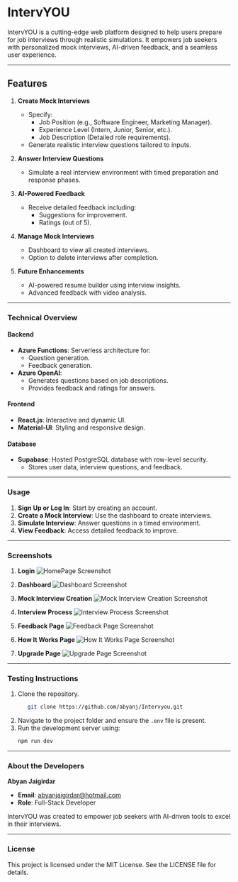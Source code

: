 # IntervYOU

IntervYOU is a cutting-edge web platform designed to help users prepare for job interviews through realistic simulations. It empowers job seekers with personalized mock interviews, AI-driven feedback, and a seamless user experience.

---

## Features

1. **Create Mock Interviews**
   - Specify:
     - Job Position (e.g., Software Engineer, Marketing Manager).
     - Experience Level (Intern, Junior, Senior, etc.).
     - Job Description (Detailed role requirements).
   - Generate realistic interview questions tailored to inputs.

2. **Answer Interview Questions**
   - Simulate a real interview environment with timed preparation and response phases.

3. **AI-Powered Feedback**
   - Receive detailed feedback including:
     - Suggestions for improvement.
     - Ratings (out of 5).

4. **Manage Mock Interviews**
   - Dashboard to view all created interviews.
   - Option to delete interviews after completion.

5. **Future Enhancements**
   - AI-powered resume builder using interview insights.
   - Advanced feedback with video analysis.

---

### Technical Overview

#### **Backend**
- **Azure Functions**: Serverless architecture for:
  - Question generation.
  - Feedback generation.
- **Azure OpenAI**:
  - Generates questions based on job descriptions.
  - Provides feedback and ratings for answers.

#### **Frontend**
- **React.js**: Interactive and dynamic UI.
- **Material-UI**: Styling and responsive design.

#### **Database**
- **Supabase**: Hosted PostgreSQL database with row-level security.
  - Stores user data, interview questions, and feedback.

---
### Usage

1. **Sign Up or Log In**: Start by creating an account.
2. **Create a Mock Interview**: Use the dashboard to create interviews.
3. **Simulate Interview**: Answer questions in a timed environment.
4. **View Feedback**: Access detailed feedback to improve.

---
### Screenshots
1. **Login**
   ![HomePage Screenshot](homepage.png)

1. **Dashboard**
   ![Dashboard Screenshot](dashboard.png)

2. **Mock Interview Creation**
   ![Mock Interview Creation Screenshot](setup.png)

3. **Interview Process**
   ![Interview Process Screenshot](interview.png)

4. **Feedback Page**
   ![Feedback Page Screenshot](feedback.png)

5. **How It Works Page**
   ![How It Works Page Screenshot](howitworks.png)

6. **Upgrade Page**
   ![Upgrade Page Screenshot](upgrade.png)


---

### Testing Instructions

1. Clone the repository.
   ```bash
      git clone https://github.com/abyanj/Intervyou.git
3. Navigate to the project folder and ensure the `.env` file is present.
4. Run the development server using:
   ```bash
   npm run dev
---

### About the Developers

**Abyan Jaigirdar**
- **Email**: [abyanjaigirdar@hotmail.com](mailto:abyanjaigirdar@hotmail.com)
- **Role**: Full-Stack Developer

IntervYOU was created to empower job seekers with AI-driven tools to excel in their interviews.

---
### License

This project is licensed under the MIT License. See the LICENSE file for details.




